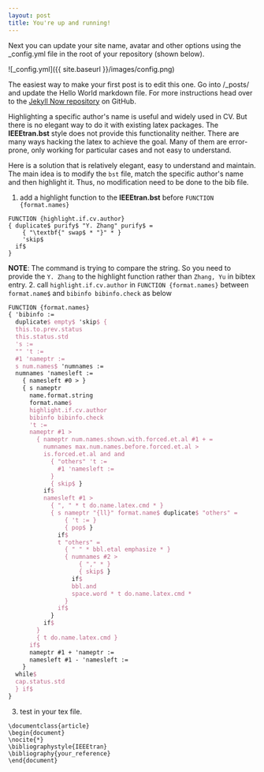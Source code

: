 ```yaml
---
layout: post
title: You're up and running!
---
```


Next you can update your site name, avatar and other options using the _config.yml file in the root of your repository (shown below).

![_config.yml]({{ site.baseurl }}/images/config.png)

The easiest way to make your first post is to edit this one. Go into /_posts/ and update the Hello World markdown file. For more instructions head over to the [Jekyll Now repository](https://github.com/barryclark/jekyll-now) on GitHub.


Highlighting a specific author's name is useful and widely used in CV. But there is no elegant way to do it with existing latex packages.
The **IEEEtran.bst** style does not provide this functionality neither. There are many ways hacking the latex to achieve the goal. Many of them are error-prone,  only working for particular cases and not easy to understand.

Here is a solution that is relatively elegant, easy to understand and maintain. The main idea is to modify the `bst` file, match the specific author's name and then highlight it. Thus, no modification need to be done to the bib file. 

1. add a highlight function to the **IEEEtran.bst** before `FUNCTION {format.names}`
```
FUNCTION {highlight.if.cv.author}
{ duplicate$ purify$ "Y. Zhang" purify$ =
    { "\textbf{" swap$ * "}" * }
    'skip$
  if$
}
```   
**NOTE**: The command is trying to compare the string. So you need to provide the `Y. Zhang` to the highlight function rather than `Zhang, Yu` in bibtex entry.
2. call `highlight.if.cv.author` in `FUNCTION {format.names}` between `format.name$` and `bibinfo bibinfo.check` as below
```tex
FUNCTION {format.names}
{ 'bibinfo :=
  duplicate$ empty$ 'skip$ {
  this.to.prev.status
  this.status.std
  's :=
  "" 't :=
  #1 'nameptr :=
  s num.names$ 'numnames :=
  numnames 'namesleft :=
    { namesleft #0 > }
    { s nameptr
      name.format.string
      format.name$
      highlight.if.cv.author
      bibinfo bibinfo.check
      't :=
      nameptr #1 >
        { nameptr num.names.shown.with.forced.et.al #1 + =
          numnames max.num.names.before.forced.et.al >
          is.forced.et.al and and
            { "others" 't :=
              #1 'namesleft :=
            }
            { skip$ }
          if$
          namesleft #1 >
            { ", " * t do.name.latex.cmd * }
            { s nameptr "{ll}" format.name$ duplicate$ "others" =
                { 't := }
                { pop$ }
              if$
              t "others" =
                { " " * bbl.etal emphasize * }
                { numnames #2 >
                    { "," * }
                    { skip$ }
                  if$
                  bbl.and
                  space.word * t do.name.latex.cmd *
                }
              if$
            }
          if$
        }
        { t do.name.latex.cmd }
      if$
      nameptr #1 + 'nameptr :=
      namesleft #1 - 'namesleft :=
    }
  while$
  cap.status.std
  } if$
}
```
3. test in your tex file.
```
\documentclass{article}
\begin{document}
\nocite{*}
\bibliographystyle{IEEEtran}
\bibliography{your_reference}
\end{document}
```
